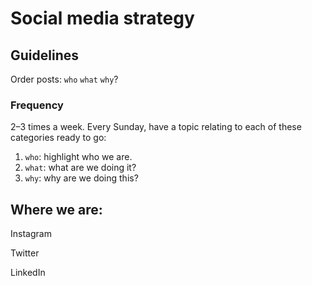 # Social media strategy

## Guidelines

Order posts: `who` `what` `why`?

### Frequency

2–3 times a week. Every Sunday, have a topic relating to each of these categories ready to go:

1. `who`: highlight who we are.
2. `what`: what are we doing it?
3. `why`: why are we doing this?

## Where we are:

Instagram

Twitter

LinkedIn

